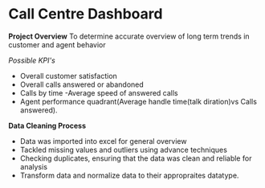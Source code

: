 # Call Centre Dashboard

**Project Overview**
To determine accurate overview of long term trends in customer and agent behavior

*Possible KPI's*
- Overall customer satisfaction
- Overall calls answered or abandoned
- Calls by time
-Average speed of answered calls
- Agent performance quadrant(Average handle time(talk diration)vs Calls answered).


**Data Cleaning Process**
- Data was imported into excel for general  overview
- Tackled missing values and outliers using advance techniques
- Checking duplicates, ensuring that the data was clean and reliable for analysis
- Transform data and normalize data to their appropraites datatype.
